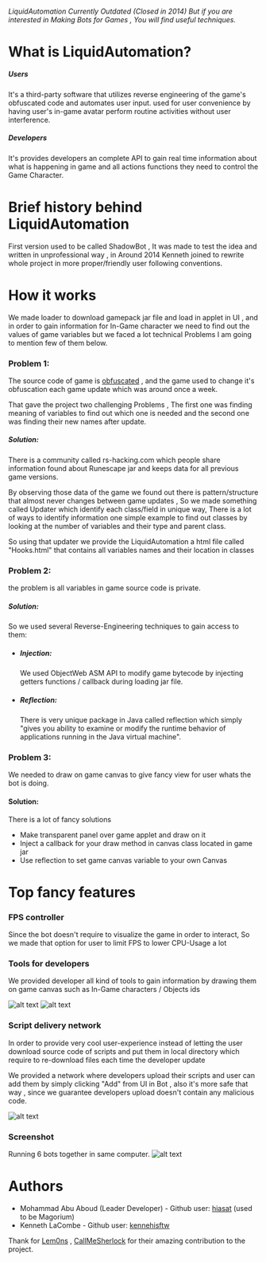 ###### LiquidAutomation Currently Outdated (Closed in 2014) But if you are interested in Making Bots for Games , You will find useful techniques.

# What is LiquidAutomation?

##### Users
It's a third-party software that utilizes reverse
engineering of the game's obfuscated code and automates user input. used for user
convenience by having user's in-game avatar perform routine activities without user
interference.

##### Developers
It's provides developers an complete API to gain real time information about what is happening in game and all actions functions they need to control the Game Character.

# Brief history behind LiquidAutomation

First version used to be called ShadowBot , It was made to test the idea and written in unprofessional way , in Around 2014 Kenneth joined to rewrite whole project in more proper/friendly user following conventions. 

# How it works

We made loader to download gamepack jar file and load in applet in UI , and in order to gain information for In-Game character we need to find out the values of game variables but we faced a lot technical Problems I am going to mention few of them below.

### Problem 1: 
The source code of game is [obfuscated](https://en.wikipedia.org/wiki/Obfuscation_(software))   , and the game used to change it's obfuscation each game update which was around once a week.

That gave the project two challenging Problems , The first one was finding meaning of variables to find out which one is needed and the second one was finding their new names after update.

##### Solution:

There is a community called rs-hacking.com which people share information found about Runescape jar and keeps data for all previous game versions.

By observing those data of the game we found out there is pattern/structure that almost never changes between game updates , So we made something called Updater which identify each class/field in unique way, There is a lot of ways to identify information one simple example to find out classes by looking at the number of variables and their type and parent class. 

So using that updater we provide the LiquidAutomation a html file called "Hooks.html" that contains all variables names and their location in classes


### Problem 2:
the problem is all variables in game source code is private.

##### Solution:

So we used several Reverse-Engineering techniques to gain access to them:

- ##### Injection:
	We used ObjectWeb ASM API to modify game bytecode by injecting getters functions / callback during loading jar file.

- ##### Reflection:
	There is very unique package in Java called reflection which simply "gives you ability to examine or modify the runtime behavior of applications running in the Java virtual machine".
	

### Problem 3:

We needed to draw on game canvas to give fancy view for user whats the bot is doing.

#### Solution:
There is a lot of fancy solutions 
- Make transparent panel over game applet and draw on it
- Inject a callback for your draw method in canvas class located in game jar
- Use reflection to set game canvas variable to your own Canvas 


# Top fancy features

### FPS controller 
Since the bot doesn't require to visualize the game in order to interact, So we made that option for user to limit FPS to lower CPU-Usage a lot


### Tools for developers
We provided developer all kind of tools to gain information by drawing them on game canvas such as In-Game characters / Objects ids 

![alt text](https://raw.githubusercontent.com/Hiasat/liquid-automation/master/tools_1.png)
![alt text](https://raw.githubusercontent.com/Hiasat/liquid-automation/master/tools_2.png)

### Script delivery network
In order to provide very cool user-experience instead of letting the user download source code of scripts and put them in local directory which require to re-download files each time the developer update

We provided a network where developers upload their scripts and user can add them  by simply clicking "Add" from UI in Bot , also it's more safe that way , since we guarantee developers upload doesn't contain any malicious code.

![alt text](https://raw.githubusercontent.com/Hiasat/liquid-automation/master/sdn.png)

### Screenshot
Running 6 bots together in same computer.
![alt text](https://raw.githubusercontent.com/Hiasat/liquid-automation/master/running_bots.png)


# Authors

- Mohammad Abu Aboud (Leader Developer) - Github user: [hiasat](https://github.com/hiasat) (used to be Magorium)
- Kenneth LaCombe  - Github user: [kennehisftw](https://github.com/kennehisftw)

Thank for [Lem0ns](https://github.com/Lem0ns) , [CallMeSherlock](https://github.com/CallMeSherlock) for their amazing contribution to the project.

